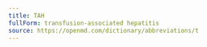 ```yaml
---
title: TAH
fullForm: transfusion-associated hepatitis
source: https://openmd.com/dictionary/abbreviations/t
---
```

